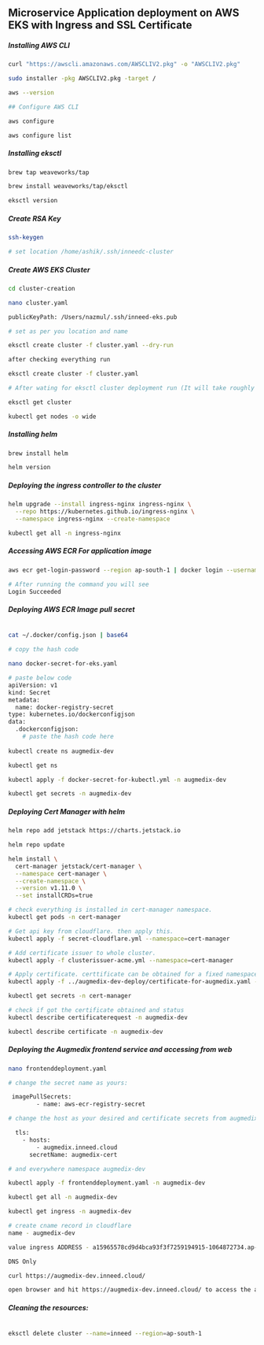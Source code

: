 ## Microservice Application deployment on AWS EKS with Ingress and SSL Certificate

##### Installing AWS CLI 

```bash
curl "https://awscli.amazonaws.com/AWSCLIV2.pkg" -o "AWSCLIV2.pkg"

sudo installer -pkg AWSCLIV2.pkg -target /

aws --version

## Configure AWS CLI

aws configure

aws configure list
```

##### Installing eksctl 
```bash
brew tap weaveworks/tap

brew install weaveworks/tap/eksctl

eksctl version
```
##### Create RSA Key
```bash
ssh-keygen

# set location /home/ashik/.ssh/inneedc-cluster
```
##### Create AWS EKS Cluster

```bash
cd cluster-creation

nano cluster.yaml 

publicKeyPath: /Users/nazmul/.ssh/inneed-eks.pub 

# set as per you location and name

eksctl create cluster -f cluster.yaml --dry-run

after checking everything run 

eksctl create cluster -f cluster.yaml

# After wating for eksctl cluster deployment run (It will take roughly 10-15 minutes)

eksctl get cluster

kubectl get nodes -o wide
```

##### Installing helm

```bash
brew install helm

helm version
```

##### Deploying the ingress controller to the cluster

```bash
helm upgrade --install ingress-nginx ingress-nginx \
  --repo https://kubernetes.github.io/ingress-nginx \
  --namespace ingress-nginx --create-namespace

kubectl get all -n ingress-nginx
```

##### Accessing AWS ECR For application image

```bash
aws ecr get-login-password --region ap-south-1 | docker login --username AWS --password-stdin 138645654058.dkr.ecr.ap-south-1.amazonaws.com

# After running the command you will see 
Login Succeeded
```

##### Deploying AWS ECR Image pull secret

```bash

cat ~/.docker/config.json | base64

# copy the hash code

nano docker-secret-for-eks.yaml

# paste below code 
apiVersion: v1
kind: Secret
metadata:
  name: docker-registry-secret
type: kubernetes.io/dockerconfigjson
data:
  .dockerconfigjson: 
    # paste the hash code here
    
kubectl create ns augmedix-dev

kubectl get ns 

kubectl apply -f docker-secret-for-kubectl.yml -n augmedix-dev

kubectl get secrets -n augmedix-dev
```

##### Deploying Cert Manager with helm

```bash 
helm repo add jetstack https://charts.jetstack.io

helm repo update

helm install \
  cert-manager jetstack/cert-manager \
  --namespace cert-manager \
  --create-namespace \
  --version v1.11.0 \
  --set installCRDs=true

# check everything is installed in cert-manager namespace.
kubectl get pods -n cert-manager 

# Get api key from cloudflare. then apply this.
kubectl apply -f secret-cloudflare.yml --namespace=cert-manager

# Add certificate issuer to whole cluster.
kubectl apply -f clusterissuer-acme.yml --namespace=cert-manager

# Apply certificate. certtificate can be obtained for a fixed namespace.
kubectl apply -f ../augmedix-dev-deploy/certificate-for-augmedix.yaml -n augmedix-dev

kubectl get secrets -n cert-manager

# check if got the certificate obtained and status
kubectl describe certificaterequest -n augmedix-dev

kubectl describe certificate -n augmedix-dev
```

##### Deploying the Augmedix frontend service and accessing from web

```bash 
nano frontenddeployment.yaml

# change the secret name as yours:

 imagePullSecrets:
        - name: aws-ecr-registry-secret

# change the host as your desired and certificate secrets from augmedix-dev

  tls:
    - hosts:
        - augmedix.inneed.cloud
      secretName: augmedix-cert

# and everywhere namespace augmedix-dev

kubectl apply -f frontenddeployment.yaml -n augmedix-dev

kubectl get all -n augmedix-dev

kubectl get ingress -n augmedix-dev

# create cname record in cloudflare 
name - augmedix-dev 

value ingress ADDRESS - a15965578cd9d4bca93f3f7259194915-1064872734.ap-south-1.elb.amazonaws.com

DNS Only

curl https://augmedix-dev.inneed.cloud/

open browser and hit https://augmedix-dev.inneed.cloud/ to access the application

```

##### Cleaning the resources:

```bash

eksctl delete cluster --name=inneed --region=ap-south-1
```

